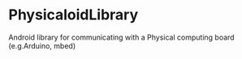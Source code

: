 PhysicaloidLibrary
==================

Android library for communicating with a Physical computing board (e.g.Arduino, mbed)
